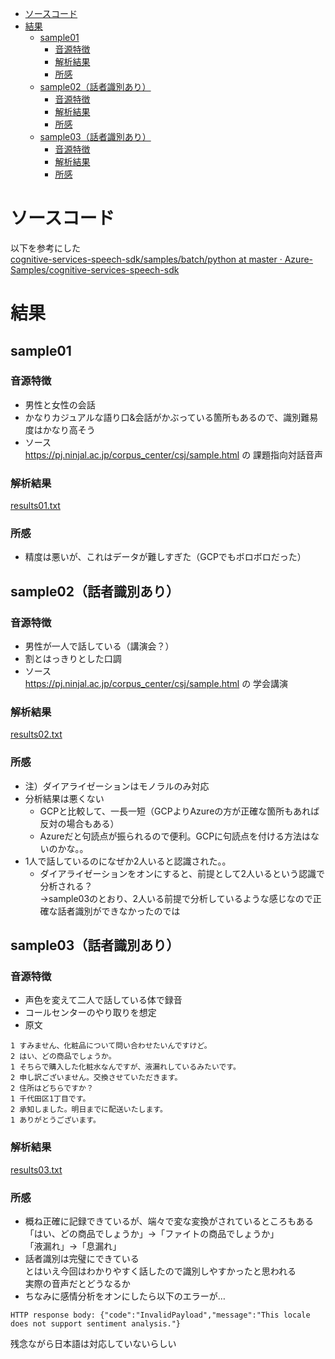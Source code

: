 <!-- TOC -->

- [ソースコード](#ソースコード)
- [結果](#結果)
  - [sample01](#sample01)
    - [音源特徴](#音源特徴)
    - [解析結果](#解析結果)
    - [所感](#所感)
  - [sample02（話者識別あり）](#sample02話者識別あり)
    - [音源特徴](#音源特徴-1)
    - [解析結果](#解析結果-1)
    - [所感](#所感-1)
  - [sample03（話者識別あり）](#sample03話者識別あり)
    - [音源特徴](#音源特徴-2)
    - [解析結果](#解析結果-2)
    - [所感](#所感-2)

<!-- /TOC -->

# ソースコード
以下を参考にした  
[cognitive\-services\-speech\-sdk/samples/batch/python at master · Azure\-Samples/cognitive\-services\-speech\-sdk](https://github.com/Azure-Samples/cognitive-services-speech-sdk/tree/master/samples/batch/python)  

# 結果
## sample01
### 音源特徴
* 男性と女性の会話  
* かなりカジュアルな語り口&会話がかぶっている箇所もあるので、識別難易度はかなり高そう  
* ソース  
https://pj.ninjal.ac.jp/corpus_center/csj/sample.html の 課題指向対話音声  

### 解析結果
[results01.txt](results01.txt)  

### 所感
* 精度は悪いが、これはデータが難しすぎた（GCPでもボロボロだった）  

## sample02（話者識別あり）
### 音源特徴
* 男性が一人で話している（講演会？）  
* 割とはっきりとした口調  
* ソース  
https://pj.ninjal.ac.jp/corpus_center/csj/sample.html の 学会講演  

### 解析結果
[results02.txt](results02.txt)  

### 所感
* 注）ダイアライゼーションはモノラルのみ対応  
* 分析結果は悪くない  
  * GCPと比較して、一長一短（GCPよりAzureの方が正確な箇所もあれば反対の場合もある）  
  * Azureだと句読点が振られるので便利。GCPに句読点を付ける方法はないのかな。。  
* 1人で話しているのになぜか2人いると認識された。。  
  * ダイアライゼーションをオンにすると、前提として2人いるという認識で分析される？  
  ->sample03のとおり、2人いる前提で分析しているような感じなので正確な話者識別ができなかったのでは  

## sample03（話者識別あり）
### 音源特徴
* 声色を変えて二人で話している体で録音  
* コールセンターのやり取りを想定  
* 原文  
```
1 すみません、化粧品について問い合わせたいんですけど。
2 はい、どの商品でしょうか。
1 そちらで購入した化粧水なんですが、液漏れしているみたいです。
2 申し訳ございません。交換させていただきます。
2 住所はどちらですか？
1 千代田区1丁目です。
2 承知しました。明日までに配送いたします。
1 ありがとうございます。
```

### 解析結果
[results03.txt](results03.txt)  

### 所感
* 概ね正確に記録できているが、端々で変な変換がされているところもある  
「はい、どの商品でしょうか」->「ファイトの商品でしょうか」  
「液漏れ」->「息漏れ」  
* 話者識別は完璧にできている  
とはいえ今回はわかりやすく話したので識別しやすかったと思われる  
実際の音声だとどうなるか  
* ちなみに感情分析をオンにしたら以下のエラーが…  
```
HTTP response body: {"code":"InvalidPayload","message":"This locale does not support sentiment analysis."}
```
残念ながら日本語は対応していないらしい  
